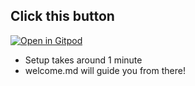 ## Click this button
[![Open in Gitpod](https://gitpod.io/button/open-in-gitpod.svg)](https://gitpod.io/#https://github.com/mcgrealife/edgedb-node-ts-playground-template/tree/group-loses-nested-shape-v2.11)

- Setup takes around 1 minute
- welcome.md will guide you from there!

